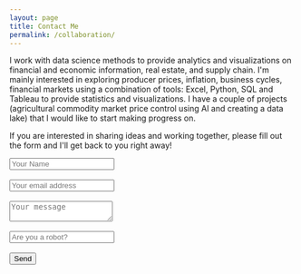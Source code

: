 ```yaml
---
layout: page
title: Contact Me
permalink: /collaboration/
---
```


I work with data science methods to provide analytics and visualizations on financial and economic information,
real estate, and supply chain. I'm mainly interested in exploring producer prices, inflation, business cycles, financial
markets using a combination of tools: Excel, Python, SQL and Tableau to provide statistics and visualizations.
I have a couple of projects (agricultural commodity market price control using AI and creating a data lake) that I would
like to start making progress on.
<br />

If you are interested in sharing ideas and working together, please fill out the form and I'll get back to you right away!
<br />

<div class="main">
  
  <script type="text/javascript">var submitted=false;</script>
  <form method="POST" action="https://docs.google.com/forms/d/e/1FAIpQLScwvX_F7xEhD3hq3rT9qF_B0_E8LAsREGq7IQ44h0mbFW7hkw/formResponse" class="cform" target="hidden_iframe" onsubmit="submitted=true;">
  <input type="text" name="entry.2005620554" placeholder="Your Name" /><br><br>
  <input type="email" name="entry.1045781291" placeholder="Your email address" /><br><br>
  <textarea name="entry.839337160" placeholder="Your message"></textarea><br><br>
  <input type="hidden" name="_subject" value="request" />
  <input type="text" name="_gotcha" style="display:none" />
  <input type="text" name="entry.456892121" placeholder="Are you a robot?" /><br><br>
  <button type="submit">Send</button>
</form>
  
</div>
